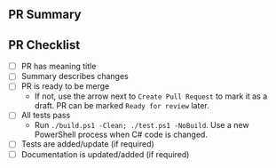 <!--

Thank you for contributing to Pester! 

-->

## PR Summary

<!--

Please describe what your pull request fixes, or how it improves Pester.

If your pull request resolves a reported issue, please mention it by using `Fix #<issue_number>` on a new line, this will close the linked issue automatically when this PR is merged. For more info see: [Closing issues using keywords](https://help.github.com/articles/closing-issues-using-keywords/).

If your pull request integrates Pester with another system, please tell us how the change can be tested.

-->

## PR Checklist

- [ ] PR has meaning title
- [ ] Summary describes changes
- [ ] PR is ready to be merge
  - If not, use the arrow next to `Create Pull Request` to mark it as a draft. PR can be marked `Ready for review` later.
- [ ] All tests pass
    - Run `./build.ps1 -Clean; ./test.ps1 -NoBuild`. Use  a new PowerShell process when C# code is changed.
- [ ] Tests are added/update (if required)
- [ ] Documentation is updated/added (if required)

<!--

Before you continue, please review [Contributing to Pester](https://pester.dev/docs/contributing/introduction).

Our continuous integration system doesn't send any notifications about failed tests. Please return to the opened pull request (after ~60 minutes) to check if is everything OK.

-->